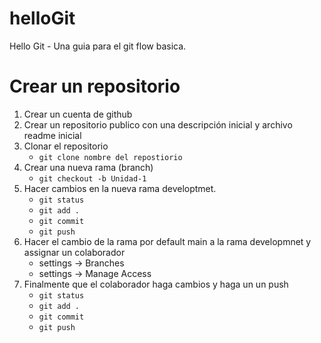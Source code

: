 # helloGit
Hello Git - Una guia para el git flow basica. 

# Crear un repositorio
1. Crear un cuenta de github
2. Crear un repositorio publico con una descripción inicial y archivo readme inicial
3. Clonar el repositorio
   * ```git clone nombre del repostiorio ```
4. Crear una nueva rama (branch)
   * ```git checkout -b Unidad-1 ```
5. Hacer cambios en la nueva rama developtmet.
   * ```git status```
   * ```git add .```
   * ```git commit```
   * ```git push```
6. Hacer el cambio de la rama por default main a la rama developmnet y assignar un colaborador
   * settings -> Branches 
   * settings -> Manage Access
7. Finalmente que el colaborador haga cambios y haga un un push
   * ```git status```
   * ```git add .```
   * ```git commit```
   * ```git push```